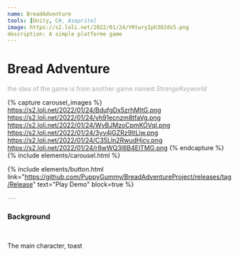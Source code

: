 ```yaml
---
name: BreadAdventure
tools: [Unity, C#, Aseprite]
image: https://s2.loli.net/2022/01/24/YRtwryIph3OJds5.png
description: A simple platforme game
---
```


# Bread Adventure

<p style="color:DarkGrey">
the idea of the game is from another game named <i>StrangeKeyworld</i>
</p>

{% capture carousel_images %}
https://s2.loli.net/2022/01/24/BdufgDx5zrhMItG.png
https://s2.loli.net/2022/01/24/vh91ecnzm8tfaVg.png
https://s2.loli.net/2022/01/24/WvBJMzoCpmKOVqI.png
https://s2.loli.net/2022/01/24/3yv4jGZRz9ItLiw.png
https://s2.loli.net/2022/01/24/C35Lln2RwudHjcv.png
https://s2.loli.net/2022/01/24/r8wWQ3I6B4ElTMG.png
{% endcapture %}
{% include elements/carousel.html %}

{% include elements/button.html link="https://github.com/PuppyGummy/BreadAdventureProject/releases/tag/Release" text="Play Demo" block=true %}

<p class="text-center" style="color:DarkGrey">
---
</p>

<h3 class="text-center"> 
Background
</h3>
<br>

The main character, toast